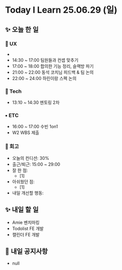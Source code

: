 # Today I Learn 25.06.29 (일)

## ✨ 오늘 한 일
### 🔹 UX
 * 
 * 14:30 ~ 17:00 팀원들과 컨셉 맞추기
 * 17:00 ~ 18:00 합의한 기능 정리, 슬랙방 파기
 * 21:00 ~ 22:00 동석 코치님 피드백 & 팀 논의
 * 22:00 ~ 24:00 하린이랑 스펙 논의

### 🔸 Tech
 * 13:10 ~ 14:30 멘토링 2차

### ▪️ ETC
 * 16:00 ~ 17:00 수빈 1on1
 * W2 WBS 제출

### 📍 회고
 * 오늘의 컨디션: 30%
 * 출근/퇴근: 15:00 ~ 29:00
 * 잘 한 점:
    * [1] 
 * 아쉬웠던 점: 
    * [1] 
 * 내일 개선할 행동: 


## ✨ 내일 할 일
 * Amie 벤치마킹
 * Todolist FE 개발
 * 캘린더 FE 개발


## 📢 내일 공지사항
 * null